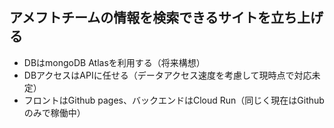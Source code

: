 ## アメフトチームの情報を検索できるサイトを立ち上げる

- DBはmongoDB Atlasを利用する（将来構想）
- DBアクセスはAPIに任せる（データアクセス速度を考慮して現時点で対応未定）
- フロントはGithub pages、バックエンドはCloud Run（同じく現在はGithubのみで稼働中）
